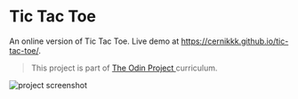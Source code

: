 # Tic Tac Toe
An online version of Tic Tac Toe. Live demo at https://cernikkk.github.io/tic-tac-toe/.
>This project is part of [The Odin Project ](https://www.theodinproject.com/) curriculum.

![project screenshot](https://i.imgur.com/EjXkBMj.png)
